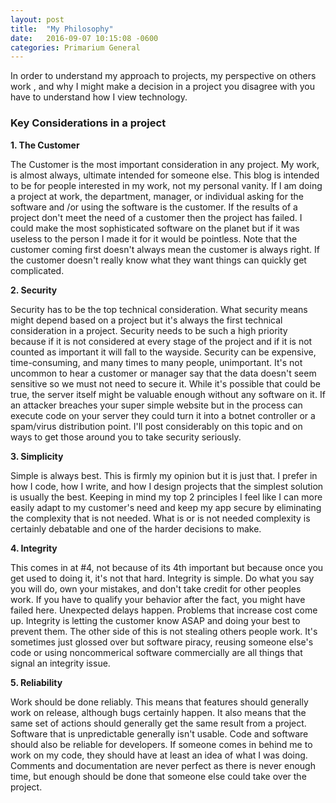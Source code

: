 ```yaml
---
layout: post
title:  "My Philosophy"
date:   2016-09-07 10:15:08 -0600
categories: Primarium General
---
```


In order to understand my approach to projects, my perspective on others work , and why I might make a decision in a project you disagree with you have to understand how I view technology.

### Key Considerations in a project
**1. The Customer**

The Customer is the most important consideration in any project. My work, is almost always, ultimate intended for someone else. This blog is intended to be for people interested in my work, not my personal vanity. If I am doing a project at work, the department, manager, or individual asking for the software and /or using the software is the customer. If the results of a project don't meet the need of a customer then the project has failed. I could make the most sophisticated software on the planet but if it was useless to the person I made it for it would be pointless. Note that the customer coming first doesn't always mean the customer is always right. If the customer doesn't really know what they want things can quickly get complicated.

**2. Security**

Security has to be the top technical consideration. What security means might depend based on a project but it's always the first technical consideration in a project. Security needs to be such a high priority because if it is not considered at every stage of the project and if it is not counted as important it will fall to the wayside. Security can be expensive, time-consuming, and many times to many people, unimportant. It's not uncommon to hear a customer or manager say that the data doesn't seem sensitive so we must not need to secure it. While it's possible that could be true, the server itself might be valuable enough without any software on it. If an attacker breaches your super simple website but in the process can execute code on your server they could turn it into a botnet controller or a spam/virus distribution point. I'll post considerably on this topic and on ways to get those around you to take security seriously.

**3. Simplicity**

Simple is always best. This is firmly my opinion but it is just that. I prefer in how I code, how I write, and how I design projects that the simplest solution is usually the best. Keeping in mind my top 2 principles I feel like I can more easily adapt to my customer's need and keep my app secure by eliminating the complexity that is not needed. What is or is not needed complexity is certainly debatable and one of the harder decisions to make.

**4. Integrity**

This comes in at #4, not because of its 4th important but because once you get used to doing it, it's not that hard. Integrity is simple. Do what you say you will do, own your mistakes, and don't take credit for other peoples work. If you have to qualify your behavior after the fact, you might have failed here. Unexpected delays happen. Problems that increase cost come up. Integrity is letting the customer know ASAP and doing your best to prevent them. The other side of this is not stealing others people work. It's sometimes just glossed over but software piracy, reusing someone else's code or using noncommerical software commercially are all things that signal an integrity issue. 

**5. Reliability**

Work should be done reliably. This means that features should generally work on release, although bugs certainly happen. It also means that the same set of actions should generally get the same result from a project. Software that is unpredictable generally isn't usable. Code and software should also be reliable for developers. If someone comes in behind me to work on my code, they should have at least an idea of what I was doing. Comments and documentation are never perfect as there is never enough time,  but enough should be done that someone else could take over the project.